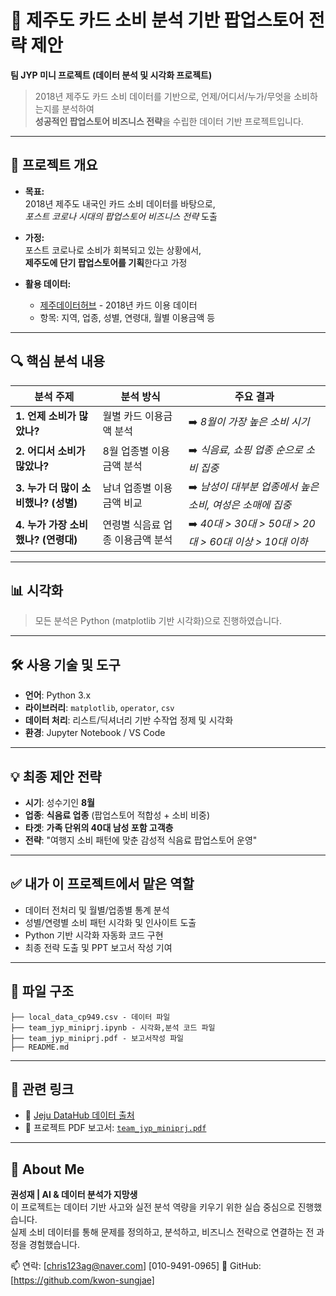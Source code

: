 # 🍊 제주도 카드 소비 분석 기반 팝업스토어 전략 제안

**팀 JYP 미니 프로젝트 (데이터 분석 및 시각화 프로젝트)**  
> 2018년 제주도 카드 소비 데이터를 기반으로, 언제/어디서/누가/무엇을 소비하는지를 분석하여  
> **성공적인 팝업스토어 비즈니스 전략**을 수립한 데이터 기반 프로젝트입니다.

---

## 📌 프로젝트 개요

- **목표:**  
  2018년 제주도 내국인 카드 소비 데이터를 바탕으로,  
  *포스트 코로나 시대의 팝업스토어 비즈니스 전략* 도출

- **가정:**  
  포스트 코로나로 소비가 회복되고 있는 상황에서,  
  **제주도에 단기 팝업스토어를 기획**한다고 가정

- **활용 데이터:**  
  - [제주데이터허브](https://www.jejudatahub.net/data/view/data/597) - 2018년 카드 이용 데이터
  - 항목: 지역, 업종, 성별, 연령대, 월별 이용금액 등

---

## 🔍 핵심 분석 내용

| 분석 주제 | 분석 방식 | 주요 결과 |
|-----------|-----------|-----------|
| **1. 언제 소비가 많았나?** | 월별 카드 이용금액 분석 | ➡️ *8월이 가장 높은 소비 시기* |
| **2. 어디서 소비가 많았나?** | 8월 업종별 이용금액 분석 | ➡️ *식음료, 쇼핑 업종 순으로 소비 집중* |
| **3. 누가 더 많이 소비했나? (성별)** | 남녀 업종별 이용금액 비교 | ➡️ *남성이 대부분 업종에서 높은 소비, 여성은 소매에 집중* |
| **4. 누가 가장 소비했나? (연령대)** | 연령별 식음료 업종 이용금액 분석 | ➡️ *40대 > 30대 > 50대 > 20대 > 60대 이상 > 10대 이하* |

---

## 📊 시각화 

> 모든 분석은 Python (matplotlib 기반 시각화)으로 진행하였습니다.

---

## 🛠 사용 기술 및 도구

- **언어**: Python 3.x
- **라이브러리**: `matplotlib`, `operator`, `csv`
- **데이터 처리**: 리스트/딕셔너리 기반 수작업 정제 및 시각화
- **환경**: Jupyter Notebook / VS Code

---

## 💡 최종 제안 전략

- **시기**: 성수기인 **8월**
- **업종**: **식음료 업종** (팝업스토어 적합성 + 소비 비중)
- **타겟**: **가족 단위의 40대 남성 포함 고객층**
- **전략**: "여행지 소비 패턴에 맞춘 감성적 식음료 팝업스토어 운영"

---

## ✅ 내가 이 프로젝트에서 맡은 역할

- 데이터 전처리 및 월별/업종별 통계 분석
- 성별/연령별 소비 패턴 시각화 및 인사이트 도출
- Python 기반 시각화 자동화 코드 구현
- 최종 전략 도출 및 PPT 보고서 작성 기여

---

## 📁 파일 구조

```
├── local_data_cp949.csv - 데이터 파일
├── team_jyp_miniprj.ipynb - 시각화,분석 코드 파일
├── team_jyp_miniprj.pdf - 보고서작성 파일
├── README.md
```

---

## 📎 관련 링크

- 📄 [Jeju DataHub 데이터 출처](https://www.jejudatahub.net/data/view/data/597)
- 🧠 프로젝트 PDF 보고서: [`team_jyp_miniprj.pdf`](./team_jyp_miniprj.pdf)

---

## 👋 About Me

**권성재 | AI & 데이터 분석가 지망생**  
이 프로젝트는 데이터 기반 사고와 실전 분석 역량을 키우기 위한 실습 중심으로 진행했습니다.  
실제 소비 데이터를 통해 문제를 정의하고, 분석하고, 비즈니스 전략으로 연결하는 전 과정을 경험했습니다.  

📫 연락: [chris123ag@naver.com] [010-9491-0965]
🔗 GitHub: [https://github.com/kwon-sungjae]
